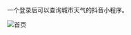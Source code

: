 一个登录后可以查询城市天气的抖音小程序。

![首页](https://user-images.githubusercontent.com/30174970/223696013-29bb03c1-f2fb-4f56-ae5e-a2b082fcc7de.png)


